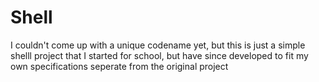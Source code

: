 # Shell
I couldn't come up with a unique codename yet, but this is just a simple shelll project that I started for school, but have since developed to fit my own specifications seperate from the original project
